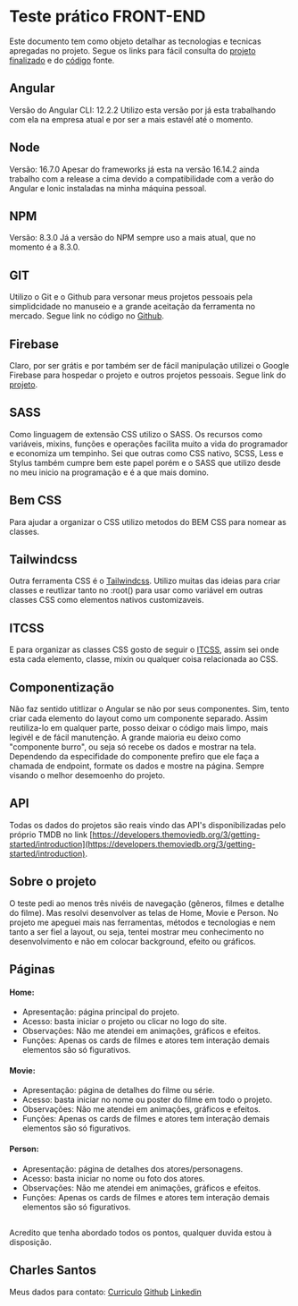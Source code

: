 # Teste prático FRONT-END

Este documento tem como objeto detalhar as tecnologias e tecnicas apregadas no projeto. Segue os links para fácil consulta do [projeto finalizado](https://fastshop-d7a17.web.app/) e do [código](https://github.com/csbs1985/fastshop) fonte.

## Angular

Versão do Angular CLI: 12.2.2
Utilizo esta versão por já esta trabalhando com ela na empresa atual e por ser a mais estavél até o momento.

## Node

Versão: 16.7.0
Apesar do frameworks já esta na versão 16.14.2 ainda trabalho com a release a cima devido a compatibilidade com a verão do Angular e Ionic instaladas na minha máquina pessoal.

## NPM

Versão: 8.3.0
Já a versão do NPM sempre uso a mais atual, que no momento é a 8.3.0.

## GIT

Utilizo o Git e o Github para versonar meus projetos pessoais pela simplidcidade no manuseio e a grande aceitação da ferramenta no mercado.
Segue link no código no [Github](https://github.com/csbs1985/fastshop).

## Firebase

Claro, por ser grátis e por também ser de fácil manipulação utilizei o Google Firebase para hospedar o projeto e outros projetos pessoais. Segue link do [projeto](https://fastshop-d7a17.web.app/).

## SASS

Como linguagem de extensão CSS utilizo o SASS. Os recursos como variáveis, mixins, funções e operações facilita muito a vida do programador e economiza um tempinho. Sei que outras como CSS nativo, SCSS, Less e Stylus também cumpre bem este papel porém e o SASS que utilizo desde no meu inicio na programação e é a que mais domino.

## Bem CSS

Para ajudar a organizar o CSS utilizo metodos do BEM CSS para nomear as classes.

## Tailwindcss

Outra ferramenta CSS é o [Tailwindcss](https://tailwindcss.com/). Utilizo muitas das ideias para criar classes e reutlizar tanto no :root() para usar como variável em outras classes CSS como elementos nativos customizaveis.

## ITCSS

E para organizar as classes CSS gosto de seguir o [ITCSS](https://willianjusten.com.br/organizando-seu-css-com-itcss), assim sei onde esta cada elemento, classe, mixin ou qualquer coisa relacionada ao CSS.

## Componentização

Não faz sentido utitlizar o Angular se não por seus componentes. Sim, tento criar cada elemento do layout como um componente separado.
Assim reutiliza-lo em qualquer parte, posso deixar o código mais limpo, mais legivél e de fácil manutenção.
A grande maioria eu deixo como "componente burro", ou seja só recebe os dados e mostrar na tela. Dependendo da especifidade do componente prefiro que ele faça a chamada de endpoint, formate os dados e mostre na página. Sempre visando o melhor desemoenho do projeto.

## API

Todas os dados do projetos são reais vindo das API's disponibilizadas pelo próprio TMDB no link [https://developers.themoviedb.org/3/getting-started/introduction](https://developers.themoviedb.org/3/getting-started/introduction).

## Sobre o projeto

O teste pedi ao menos três nivéis de navegação (gêneros, filmes e detalhe do filme). Mas resolvi desenvolver as telas de Home, Movie e Person. No projeto me apeguei mais nas ferramentas, métodos e tecnologias e nem tanto a ser fiel a layout, ou seja, tentei mostrar meu conhecimento no desenvolvimento e não em colocar background, efeito ou gráficos.

## Páginas

#### Home:

- Apresentação: página principal do projeto.
- Acesso: basta iniciar o projeto ou clicar no logo do site.
- Observações: Não me atendei em animações, gráficos e efeitos.
- Funções: Apenas os cards de filmes e atores tem interação demais elementos são só figurativos.

#### Movie:

- Apresentação: página de detalhes do filme ou série.
- Acesso: basta iniciar no nome ou poster do filme em todo o projeto.
- Observações: Não me atendei em animações, gráficos e efeitos.
- Funções: Apenas os cards de filmes e atores tem interação demais elementos são só figurativos.

#### Person:

- Apresentação: página de detalhes dos atores/personagens.
- Acesso: basta iniciar no nome ou foto dos atores.
- Observações: Não me atendei em animações, gráficos e efeitos.
- Funções: Apenas os cards de filmes e atores tem interação demais elementos são só figurativos.

##

Acredito que tenha abordado todos os pontos, qualquer duvida estou à disposição.

## Charles Santos

Meus dados para contato:
[Curriculo](https://drive.google.com/file/d/17Ne_Wy6i2a_I0sPw3NZ_8KCqcyY9RFYS/view?usp=sharing)
[Github](https://github.com/csbs1985)
[Linkedin](https://www.linkedin.com/in/csbs1985/)
